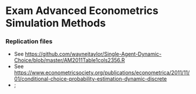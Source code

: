 # Exam Advanced Econometrics Simulation Methods


### Replication files
- See https://github.com/waynejtaylor/Single-Agent-Dynamic-Choice/blob/master/AM2011Table1cols2356.R
- See https://www.econometricsociety.org/publications/econometrica/2011/11/01/conditional-choice-probability-estimation-dynamic-discrete
- ;


